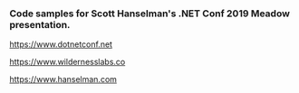 ### Code samples for Scott Hanselman's .NET Conf 2019 Meadow presentation.

https://www.dotnetconf.net

https://www.wildernesslabs.co

https://www.hanselman.com
